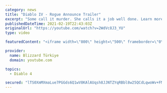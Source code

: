 ```yaml
---
category: news
title: "Diablo IV - Rogue Announce Trailer"
excerpt: "Some call it murder. She calls it a job well done. Learn more at Diablo4.com. The Rogue is the newest addition to the Diablo IV ..."
publishedDateTime: 2021-02-19T22:43:03Z
originalUrl: "https://youtube.com/watch?v=2WdVc8J3_YU"
type: video

featuredContent: "<iframe width=\"800\" height=\"500\" frameborder=\"0\" src=\"https://www.youtube.com/embed/2WdVc8J3_YU\" allow=\"accelerometer; autoplay; encrypted-media; gyroscope; picture-in-picture\" allowfullscreen></iframe>"

provider:
  name: Blizzard Türkiye
  domain: youtube.com

topics:
  - Diablo 4

secured: "lTS0XmMXmaLue7PGGds6Q1wV8KAlAUqsh8JJNTZYqRBbl8w25QCdLqwoWv+FMQdq94uhjrqR/voSLn/VWlStEwlWH4Ak7v3uiEtNsq853rHQ1I0g9mlp8L44djGcD4qoWHttcOGSFD7AaNRfM7Vbl5B+t9ixBOFvK+9YMVklDLsxmMdQXwUfkJH7PUUUYzEo2fgP5c6vq4ghRE8m0mrSnzUlNoHrNuhNnQI5nhCqGF+88LFPynQPGuXM2eCE7BZSWxXjw2U61zw5dZQObWx2wfSVZ3sDPgxEuMNwNmHe6z2HmTk6DIZpJUUJqgYC12xgNcOwFB2/5hEdKidtY0zti5LADSocW5hvzN0uV4WboC+GxeixMap1CU6akKZcVO/3Se8y9umwx7XVloarTQ1EZA==;1b1DjEr9Gn16yuC3OmyQjQ=="
---
```


